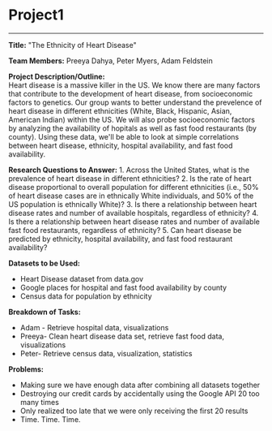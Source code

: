 # Project1
***
**Title:** "The Ethnicity of Heart Disease"

**Team Members:** Preeya Dahya, Peter Myers, Adam Feldstein

**Project Description/Outline:**  
Heart disease is a massive killer in the US. We know there are many factors that contribute to the development of heart disease, from socioeconomic factors to genetics. Our group wants to better understand the prevelence of heart disease in different ethnicities (White, Black, Hispanic, Asian, American Indian) within the US. We will also probe socioeconomic factors by analyzing the availability of hopitals as well as fast food restaurants (by county). Using these data, we'll be able to look at simple correlations between heart disease, ethnicity, hospital availability, and fast food availability. 
    
**Research Questions to Answer:**
    1. Across the United States, what is the prevalence of heart disease in different ethnicities? 
    2. Is the rate of heart disease proportional to overall population for different ethnicities (i.e., 50% of heart disease cases are in ethnically White individuals, and 50% of the US population is ethnically White)?
    3. Is there a relationship between heart disease rates and number of available hospitals, regardless of ethnicity?
    4. Is there a relationship between heart disease rates and number of available fast food restaurants, regardless of ethnicity?
    5. Can heart disease be predicted by ethnicity, hospital availability, and fast food restaurant availability?


**Datasets to be Used:**
- Heart Disease dataset from data.gov
- Google places for hospital and fast food availability by county
- Census data for population by ethnicity
    
**Breakdown of Tasks:**
- Adam - Retrieve hospital data, visualizations
- Preeya- Clean heart disease data set, retrieve fast food data, visualizations
- Peter- Retrieve census data, visualization, statistics


**Problems:**
- Making sure we have enough data after combining all datasets together
- Destroying our credit cards by accidentally using the Google API 20 too many times 
- Only realized too late that we were only receiving the first 20 results
- Time. Time. Time.

